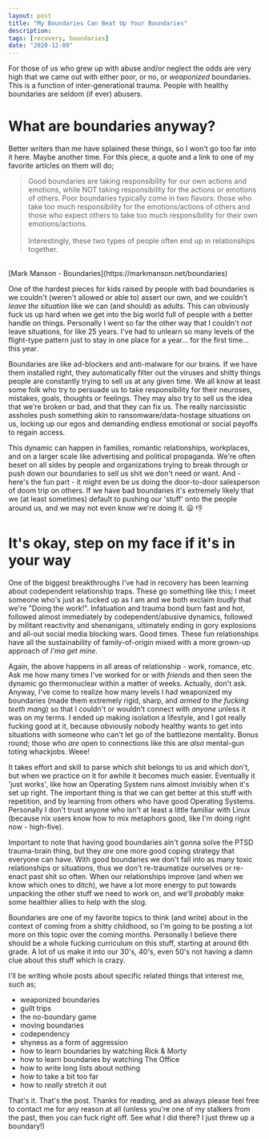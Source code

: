 ```yaml
---
layout: post
title: "My Boundaries Can Beat Up Your Boundaries"
description: 
tags: [recovery, boundaries]
date: "2020-12-09"
---
```


For those of us who grew up with abuse and/or neglect the odds are very high that we came out with either poor, or no, or *weaponized* boundaries. This is a function of inter-generational trauma. People with healthy boundaries are seldom (if ever) abusers. 

# What are boundaries anyway?

Better writers than me have splained these things, so I won't go too far into it here. Maybe another time. For this piece, a quote and a link to one of my favorite articles on them will do;


>Good boundaries are taking responsibility for our own actions and emotions, while NOT taking responsibility for the actions or emotions of others. Poor boundaries typically come in two flavors: those who take too much responsibility for the emotions/actions of others and those who expect others to take too much responsibility for their own emotions/actions.<br>
><br>
>Interestingly, these two types of people often end up in relationships together.<br>
<br>
[Mark Manson - Boundaries](https://markmanson.net/boundaries)



One of the hardest pieces for kids raised by people with bad boundaries is we couldn't (weren't allowed or able to) assert our own, and we couldn't *leave the situation* like we can (and should) as adults. This can obviously fuck us up hard when we get into the big world full of people with a better handle on things. Personally I went so far the other way that I couldn't *not* leave situations, for like 25 years. I've had to unlearn so many levels of the flight-type pattern just to stay in one place for a year... for the first time... this year.

Boundaries are like ad-blockers and anti-malware for our brains. If we have them installed right, they automatically filter out the viruses and shitty things people are constantly trying to sell us at any given time. We all know at least some folk who try to persuade us to take responsibility for their neuroses, mistakes, goals, thoughts or feelings. They may also try to sell us the idea that we're broken or bad, and that they can fix us. The really narcissistic assholes push something akin to ransomware/data-hostage situations on us, locking up our egos and demanding endless emotional or social payoffs to regain access.

This dynamic can happen in families, romantic relationships, workplaces, and on a larger scale like advertising and political propaganda. We're often beset on all sides by people and organizations trying to break through or push down our boundaries to sell us shit we don't need or want. And - here's the fun part - it might even be *us* doing the door-to-door salesperson of doom trip on others. If we have bad boundaries it's extremely likely that we (at least sometimes) default to pushing our 'stuff' onto the people around us, and we may not even know we're doing it. :frowning: :thumbsdown:


# It's okay, step on my face if it's in your way

One of the biggest breakthroughs I've had in recovery has been learning about codependent relationship traps. These go something like this; I meet someone who's just as fucked up as I am and we both exclaim *loudly* that we're "Doing the work!". Infatuation and trauma bond burn fast and hot, followed almost immediately by codependent/abusive dynamics, followed by militant reactivity and shenanigans, ultimately ending in gory explosions and all-out social media blocking wars. Good times. These fun relationships have all the sustainability of family-of-origin mixed with a more grown-up approach of *I'ma get mine*. 

Again, the above happens in all areas of relationship - work, romance, etc. Ask me how many times I've worked for or with *friends* and then seen the dynamic go thermonuclear within a matter of weeks. Actually, don't ask. Anyway, I've come to realize how many levels I had weaponized my boundaries (made them extremely rigid, sharp, and *armed to the fucking teeth mang*) so that I couldn't or wouldn't connect with *anyone* unless it was on my terms. I ended up making isolation a lifestyle, and I got really fucking good at it, because obviously nobody healthy wants to get into situations with someone who can't let go of the battlezone mentality. Bonus round; those who *are* open to connections like this are *also* mental-gun toting whackjobs. Weee!

It takes effort and skill to parse which shit belongs to us and which don't, but when we practice on it for awhile it becomes much easier. Eventually it 'just works', like how an Operating System runs almost invisibly when it's set up right. The important thing is that we can get better at this stuff with repetition, and by learning from others who have good Operating Systems. Personally I don't trust anyone who isn't at least a little familiar with Linux (because nix users know how to mix metaphors good, like I'm doing right now - high-five).

Important to note that having good boundaries ain't gonna solve the PTSD trauma-brain thing, but they *are* one more good coping strategy that everyone can have. With good boundaries we don't fall into as many toxic relationships or situations, thus we don't re-traumatize ourselves or re-enact past shit so often. When our relationships improve (and when we know which ones to ditch), we have a lot more energy to put towards unpacking the other stuff we need to work on, and we'll *probably* make some healthier allies to help with the slog.

Boundaries are one of my favorite topics to think (and write) about in the context of coming from a shitty childhood, so I'm going to be posting a lot more on this topic over the coming months. Personally I believe there should be a whole fucking curriculum on this stuff, starting at around 6th grade. A lot of us make it into our 30's, 40's, even 50's not having a damn clue about this stuff which is crazy.

I'll be writing whole posts about specific related things that interest me, such as;

* weaponized boundaries
* guilt trips
* the no-boundary game
* moving boundaries
* codependency
* shyness as a form of aggression
* how to learn boundaries by watching Rick & Morty
* how to learn boundaries by watching The Office
* how to write long lists about nothing
* how to take a bit too far
* how to *really* stretch it out

That's it. That's the post. Thanks for reading, and as always please feel free to contact me for any reason at all (unless you're one of my stalkers from the past, then you can fuck right off. See what I did there? I just threw up a boundary!)
